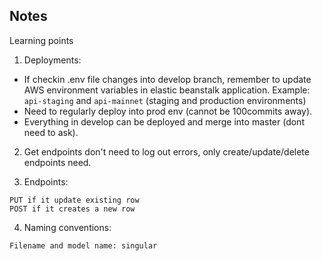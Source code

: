 ## Notes 

Learning points
1. Deployments:  
  - If checkin .env file changes into develop branch, remember to update AWS environment variables in elastic beanstalk application. 
  Example: `api-staging` and `api-mainnet` (staging and production environments)
  - Need to regularly deploy into prod env (cannot be 100commits away).
  - Everything in develop can be deployed and merge into master (dont need to ask).
  
2. Get endpoints don't need to log out errors, only create/update/delete endpoints need. 

3. Endpoints: 
  ```
  PUT if it update existing row
  POST if it creates a new row
  ```
  
4. Naming conventions: 
```
Filename and model name: singular
```
